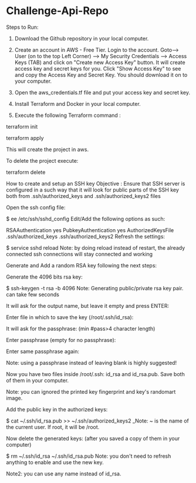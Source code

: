# Challenge-Api-Repo

Steps to Run:

1. Download the Github repository in your local computer.

2. Create an account in AWS - Free Tier. Login to the account. 
Goto--> User (on to the top Left Corner) --> My Security Credentials --> Access Keys (TAB) and click on "Create new Access Key" button. It will create access key and secret keys for you. Click "Show Access Key" to see and copy the Access Key and Secret Key. You should download it on to your computer.

3. Open the aws_credentials.tf file and put your access key and secret key.

4. Install Terraform and Docker in your local computer.

5. Execute the following Terraform command :

terraform init

terraform apply

This will create the project in aws.

To delete the project execute:

terraform delete

How to create and setup an SSH key 
Objective : Ensure that SSH server is configured in a such way that it will look for public parts of the SSH key both from .ssh/authorized_keys and .ssh/authorized_keys2 files

Open the ssh config file:

$ ee /etc/ssh/sshd_config
Edit/Add the following options as such:

RSAAuthentication yes
PubkeyAuthentication yes
AuthorizedKeysFile .ssh/authorized_keys .ssh/authorized_keys2
Refresh the settings:

$ service sshd reload
Note: by doing reload instead of restart, the already connected ssh connections will stay connected and working

Generate and Add a random RSA key following the next steps:

Generate the 4096 bits rsa key:

$ ssh-keygen -t rsa -b 4096
Note: Generating public/private rsa key pair. can take few seconds

It will ask for the output name, but leave it empty and press ENTER:

Enter file in which to save the key (/root/.ssh/id_rsa):

It will ask for the passphrase: (min #pass>4 character length)

Enter passphrase (empty for no passphrase):

Enter same passphrase again:

Note: using a passphrase instead of leaving blank is highly suggested!

Now you have two files inside /root/.ssh: id_rsa and id_rsa.pub. Save both of them in your computer.

Note: you can ignored the printed key fingerprint and key's randomart image.

Add the public key in the authorized keys:

$ cat ~/.ssh/id_rsa.pub >> ~/.ssh/authorized_keys2
_Note: ~ is the name of the current user. If root, it will be /root.

Now delete the generated keys: (after you saved a copy of them in your computer)

$ rm ~/.ssh/id_rsa ~/.ssh/id_rsa.pub
Note: you don't need to refresh anything to enable and use the new key.

Note2: you can use any name instead of id_rsa.

